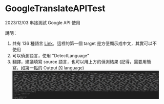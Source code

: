 # GoogleTranslateAPITest
2023/12/03 串接測試 Google API 使用

說明：
1. 共有 136 種語言 [Link](https://cloud.google.com/translate/docs/languages)，這裡的第一個 target 是方便顯示成中文，其實可以不使用
2. 可以偵測語言，使用 "DetectLanguage"
3. 翻譯，建議填寫 source 語言，也可以用上方的偵測結果 (記得，需要用簡寫，如第一點的 Output 的 language)
![](Images/Result.png)